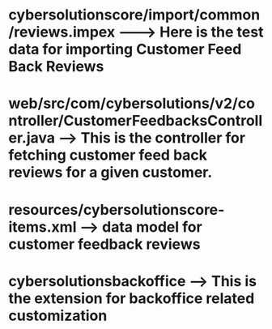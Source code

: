 # cybersolutionscore/import/common/reviews.impex ---> Here is the test data for importing Customer Feed Back Reviews
# web/src/com/cybersolutions/v2/controller/CustomerFeedbacksController.java --> This is the controller for fetching customer feed back reviews for a given customer.
# resources/cybersolutionscore-items.xml --> data model for customer feedback reviews
# cybersolutionsbackoffice --> This is the extension for backoffice related customization

